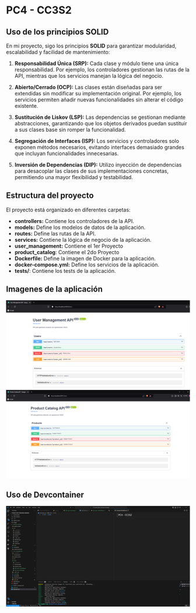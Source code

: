 # PC4 - CC3S2

## Uso de los principios SOLID

En mi proyecto, sigo los principios **SOLID** para garantizar modularidad, escalabilidad y facilidad de mantenimiento:

1. **Responsabilidad Única (SRP):** Cada clase y módulo tiene una única responsabilidad. Por ejemplo, los controladores gestionan las rutas de la API, mientras que los servicios manejan la lógica del negocio.

2. **Abierto/Cerrado (OCP):** Las clases están diseñadas para ser extendidas sin modificar su implementación original. Por ejemplo, los servicios permiten añadir nuevas funcionalidades sin alterar el código existente.

3. **Sustitución de Liskov (LSP):** Las dependencias se gestionan mediante abstracciones, garantizando que los objetos derivados puedan sustituir a sus clases base sin romper la funcionalidad.

4. **Segregación de Interfaces (ISP):** Los servicios y controladores solo exponen métodos necesarios, evitando interfaces demasiado grandes que incluyan funcionalidades innecesarias.

5. **Inversión de Dependencias (DIP):** Utilizo inyección de dependencias para desacoplar las clases de sus implementaciones concretas, permitiendo una mayor flexibilidad y testabilidad.

## Estructura del proyecto

El proyecto está organizado en diferentes carpetas:

- **controllers:** Contiene los controladores de la API.
- **models:** Define los modelos de datos de la aplicación.
- **routes:** Define las rutas de la API.
- **services:** Contiene la lógica de negocio de la aplicación.
- **user_management:** Contiene el 1er Proyecto
- **product_catalog**: Contiene el 2do Proyecto
- **Dockerfile:** Define la imagen de Docker para la aplicación.
- **docker-compose.yml:** Define los servicios de la aplicación.
- **tests/**: Contiene los tests de la aplicación.

## Imagenes de la aplicación

![user_management](images/user_management.png)
![product_catalog](images/product_catalog.png)

## Uso de Devcontainer

![devcontainer](images/devcontainer.png)